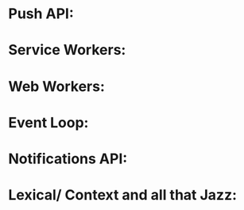 # Push API:
# Service Workers:
# Web Workers:
# Event Loop:
# Notifications API:
# Lexical/ Context and all that Jazz:
# 
